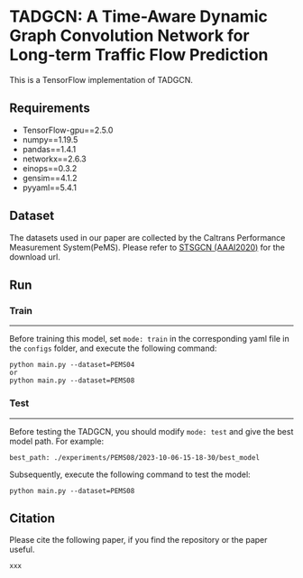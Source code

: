 # TADGCN: A Time-Aware Dynamic Graph Convolution Network for Long-term Traffic Flow Prediction

This is a TensorFlow implementation of TADGCN.

## Requirements

* TensorFlow-gpu==2.5.0
* numpy==1.19.5
* pandas==1.4.1
* networkx==2.6.3
* einops==0.3.2
* gensim==4.1.2
* pyyaml==5.4.1

## Dataset

The datasets used in our paper are collected by the Caltrans Performance Measurement System(PeMS). Please refer to [STSGCN (AAAI2020)](https://github.com/Davidham3/STSGCN) for the download url.

## Run

### Train
***
Before training this model, set `mode: train` in the corresponding yaml file in the `configs` folder, and execute the following command: 

    python main.py --dataset=PEMS04
    or
    python main.py --dataset=PEMS08

### Test
***
Before testing the TADGCN, you should modify `mode: test` and give the best model path. For example:

    best_path: ./experiments/PEMS08/2023-10-06-15-18-30/best_model

Subsequently, execute the following command to test the model:

    python main.py --dataset=PEMS08


## Citation

Please cite the following paper, if you find the repository or the paper useful.

    xxx

